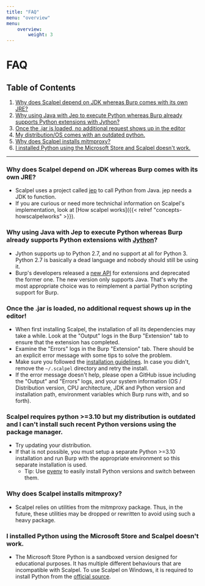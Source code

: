 ```yaml
---
title: "FAQ"
menu: "overview"
menu:
    overview:
        weight: 3
---
```


# FAQ

## Table of Contents

1. [Why does Scalpel depend on JDK whereas Burp comes with its own JRE?](#why-does-scalpel-depend-on-jdk-whereas-burp-comes-with-its-own-jre)
2. [Why using Java with Jep to execute Python whereas Burp already supports Python extensions with Jython?](#why-using-java-with-jep-to-execute-python-whereas-burp-already-supports-python-extensions-with-jython)
3. [Once the .jar is loaded, no additional request shows up in the editor](#once-the-jar-is-loaded-no-additional-request-shows-up-in-the-editor)
4. [My distribution/OS comes with an outdated python.](#scalpel-requires-python-310-but-my-distribution-is-outdated-and-i-cant-install-such-recent-python-versions-using-the-package-manager)
5. [Why does Scalpel installs mitmproxy?](#why-does-scalpel-installs-mitmproxy)
6. [I installed Python using the Microsoft Store and Scalpel doesn't work.](#i-installed-python-using-the-microsoft-store-and-scalpel-doesnt-work)

---

### Why does Scalpel depend on JDK whereas Burp comes with its own JRE?
-   Scalpel uses a project called [jep](https://github.com/ninia/jep/wiki/) to call Python from Java. jep needs a JDK to function.
-   If you are curious or need more technichal information on Scalpel's implementation, look at [How scalpel works]({{< relref "concepts-howscalpelworks" >}}).

### Why using Java with Jep to execute Python whereas Burp already supports Python extensions with [Jython](https://www.jython.org/)?
-   Jython supports up to Python 2.7, and no support at all for Python 3. Python 2.7 is basically a dead language and nobody should still be using it.
-   Burp's developers released a [new API](https://portswigger.net/burp/documentation/desktop/extensions/creating) for extensions and deprecated the former one. The new version only supports Java. That's why the most appropriate choice was to reimplement a partial Python scripting support for Burp.

### Once the .jar is loaded, no additional request shows up in the editor!
-   When first installing Scalpel, the installation of all its dependencies may take a while. Look at the "Output" logs in the Burp "Extension" tab to ensure that the extension has completed.
-   Examine the "Errors" logs in the Burp "Extension" tab. There should be an explicit error message with some tips to solve the problem.
-   Make sure you followed the [installation guidelines](../install.md). In case you didn't, remove the `~/.scalpel` directory and retry the install.
-   If the error message doesn't help, please open a GitHub issue including the "Output" and "Errors" logs, and your system information (OS / Distribution version, CPU architecture, JDK and Python version and installation path, environment variables which Burp runs with, and so forth).

### Scalpel requires python >=3.10 but my distribution is outdated and I can't install such recent Python versions using the package manager.
-   Try updating your distribution.
-   If that is not possible, you must setup a separate Python >=3.10 installation and run Burp with the appropriate environment so this separate installation is used.
    -   Tip: Use [pyenv](https://github.com/pyenv/pyenv) to easily install Python versions and switch between them.

### Why does Scalpel installs mitmproxy?
-   Scalpel relies on utilities from the mitmproxy package. Thus, in the future, these utilities may be dropped or rewritten to avoid using such a heavy package.

### I installed Python using the Microsoft Store and Scalpel doesn't work.
-   The Microsoft Store Python is a sandboxed version designed for educational purposes. It has multiple different behaviours that are incompatible with Scalpel. To use Scalpel on Windows, it is required to install Python from the [official source](https://www.python.org/downloads/windows/).
